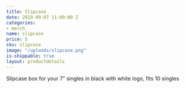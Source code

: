 ```yaml
---
title: Slipcase
date: 2019-09-07 11:09:00 Z
categories:
- merch
name: slipcase
price: 5
sku: slipcase
image: "/uploads/slipcase.png"
is-shippable: true
layout: productdetails
---
```


Slipcase box for your 7” singles in black with white logo, fits 10 singles